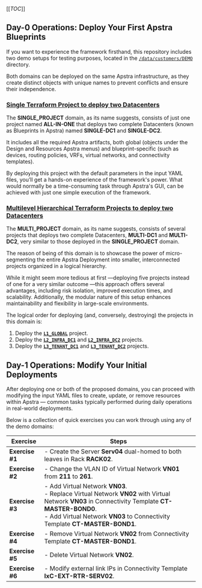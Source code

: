 [[_TOC_]]

## Day-0 Operations: Deploy Your First Apstra Blueprints

If you want to experience the framework firsthand, this repository includes two demo setups for testing purposes, located in the [``/data/customers/DEMO``](./data/customers/DEMO) directory.

Both domains can be deployed on the same Apstra infrastructure, as they create distinct objects with unique names to prevent conflicts and ensure their independence.

### [**Single Terraform Project to deploy two Datacenters**](./data/customers/DEMO/domains/SINGLE_PROJECT)
  
  The **SINGLE_PROJECT** domain, as its name suggests, consists of just one project named **ALL-IN-ONE** that deploys two complete Datacenters (known as Blueprints in Apstra) named **SINGLE-DC1** and **SINGLE-DC2**.
  
  It includes all the required Apstra artifacts, both global (objects under the Design and Resources Apstra menus) and blueprint-specific (such as devices, routing policies, VRFs, virtual networks, and connectivity templates).
  
  By deploying this project with the default parameters in the input YAML files, you’ll get a hands-on experience of the framework's power. What would normally be a time-consuming task through Apstra's GUI, can be achieved with just one simple execution of the framework.

### [**Multilevel Hierarchical Terraform Projects to deploy two Datacenters**](./data/customers/DEMO/domains/MULTI_PROJECT)
    
  The **MULTI_PROJECT** domain, as its name suggests, consists of several projects that deploys two complete Datacenters, **MULTI-DC1** and **MULTI-DC2**, very similar to those deployed in the **SINGLE_PROJECT** domain.
    
  The reason of being of this domain is to showcase the power of micro-segmenting the entire Apstra Deployment into smaller, interconnected projects organized in a logical hierarchy. 
    
  While it might seem more tedious at first —deploying five projects instead of one for a very similar outcome —this approach offers several advantages, including risk isolation, improved execution times, and scalability. Additionally, the modular nature of this setup enhances maintainability and flexibility in large-scale environments.

  The logical order for deploying (and, conversely, destroying) the projects in this domain is:
  
  1. Deploy the [**`L1_GLOBAL`**](./data/customers/DEMO/domains/MULTI_PROJECT/projects/L1_GLOBAL) project.
  2. Deploy the [**`L2_INFRA_DC1`**](./data/customers/DEMO/domains/MULTI_PROJECT/projects/L2_INFRA_DC1) and [**`L2_INFRA_DC2`**](./data/customers/DEMO/domains/MULTI_PROJECT/projects/L2_INFRA_DC2) projects.
  3. Deploy the [**`L3_TENANT_DC1`**](./data/customers/DEMO/domains/MULTI_PROJECT/projects/L3_TENANT_DC1) and [**`L3_TENANT_DC2`**](./data/customers/DEMO/domains/MULTI_PROJECT/projects/L3_TENANT_DC2) projects.

## Day-1 Operations: Modify Your Initial Deployments

After deploying one or both of the proposed domains, you can proceed with modifying the input YAML files to create, update, or remove resources within Apstra — common tasks typically performed during daily operations in real-world deployments.

Below is a collection of quick exercises you can work through using any of the demo domains:

| **Exercise** | **Steps** |
| --------------- | --------- |
| **Exercise #1** | - Create the Server **Serv04** dual-homed to both leaves in Rack **RACK02**. |
| **Exercise #2** | - Change the VLAN ID of Virtual Network **VN01** from **211** to **261**. |
| **Exercise #3** | - Add Virtual Network **VN03**. <br> - Replace Virtual Network **VN02** with Virtual Network **VN03** in Connectivity Template **CT-MASTER-BOND0**. <br> - Add Virtual Network **VN03** to Connectivity Template **CT-MASTER-BOND1**. |
| **Exercise #4** | - Remove Virtual Network **VN02** from Connectivity Template **CT-MASTER-BOND1**. |
| **Exercise #5** | - Delete Virtual Network **VN02**. |
| **Exercise #6** | - Modify external link IPs in Connectivity Template **IxC-EXT-RTR-SERV02**. |